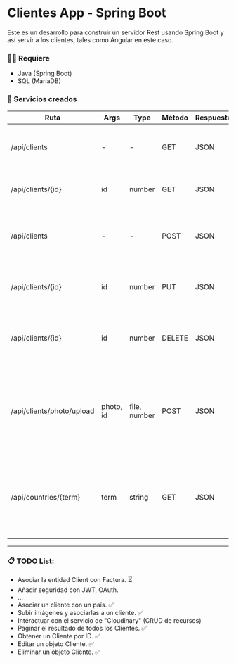 # Clientes App - Spring Boot
Este es un desarrollo para construir un servidor Rest usando Spring Boot y así servir a los clientes, tales como Angular en este caso.

### 🧑‍💻 Requiere
* Java (Spring Boot)
* SQL (MariaDB)

### 🔗 Servicios creados

| Ruta                      | Args      | Type         | Método | Respuesta | Descripción                                                                                                |
|---------------------------|-----------|--------------|--------|-----------|------------------------------------------------------------------------------------------------------------|
| /api/clients              | -         | -            | GET    | JSON      | Lista de Clientes registrados en la Base de Datos                                                          |
| /api/clients/{id}         | id        | number       | GET    | JSON      | Obtiene un Cliente buscando por su ID                                                                      |
| /api/clients              | -         | -            | POST   | JSON      | Recibe un JSON con estructura Cliente y lo salva en la DB                                                  |
| /api/clients/{id}         | id        | number       | PUT    | JSON      | Edita propiedades de un Cliente a través de su ID                                                          |
| /api/clients/{id}         | id        | number       | DELETE | JSON      | Recibe un JSON con structura Cliente luego de eliminarlo de la DB                                          |
| /api/clients/photo/upload | photo, id | file, number | POST   | JSON      | Recibe un archivo "photo" y "id" de un cliente existente para agregar o actualizar su foto de perfil.      |
| /api/countries/{term}     | term      | string       | GET    | JSON      | El parámetro "term" que se envía por URL es la búsqueda para obtener una lista de países con coincidencia. |
___

### 📋 TODO List:
- Asociar la entidad Client con Factura. ⏳
- Añadir seguridad con JWT, OAuth.
- ...
- Asociar un cliente con un país. ✅
- Subir imágenes y asociarlas a un cliente. ✅
- Interactuar con el servicio de "Cloudinary" (CRUD de recursos)
- Paginar el resultado de todos los Clientes. ✅
- Obtener un Cliente por ID. ✅
- Editar un objeto Cliente. ✅
- Eliminar un objeto Cliente. ✅